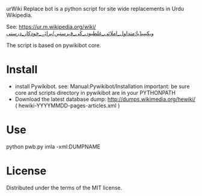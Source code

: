 urWiki Replace bot is a python script for site wide replacements in Urdu Wikipedia.

See:
https://ur.m.wikipedia.org/wiki/ویکیپیڈیا:متداول_املائی_غلطیوں_کی_فہرستیں/برائے_خودکار_درستی

The script is based on pywikibot core.

Install
=======
* install Pywikibot.
   see: Manual:Pywikibot/Installation
   important: be sure core and scripts directory in pywikibot are in your PYTHONPATH
* Download the latest database dump:
   http://dumps.wikimedia.org/hewiki/
   ( hewiki-YYYYMMDD-pages-articles.xml )

Use
=======
python pwb.py imla -xml:DUMPNAME

License
=======
Distributed under the terms of the MIT license.

